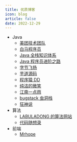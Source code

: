 ```yaml
---
title: 优质博客
icon: blog
article: false
date: 2022-12-29
---
```


- Java
  - [美团技术团队](https://tech.meituan.com/)
  - [白马程序员](https://itbaima.net/#/document)
  - [Java 全栈知识体系](https://pdai.tech/)
  - [Java 程序员进阶之路](https://tobebetterjavaer.com)
  - [字节飞扬](https://bytesfly.github.io/blog/#/README)
  - [芋道源码](https://www.iocoder.cn/)
  - [程序猿 DD](https://blog.didispace.com/spring-boot-learning-2x/)
  - [纯洁的微笑](http://www.ityouknow.com/)
  - [江南一点雨](https://www.javaboy.org/springboot/)
  - [bugstack 虫洞栈](https://bugstack.cn/)
  - [狂神说](https://www.kuangstudy.com/)
- 算法
  - [LABULADONG 的算法网站](https://labuladong.github.io/algo/)
  - [代码随想录](https://www.programmercarl.com/)
- 前端
  - [Mrhope](https://mrhope.site/)
  